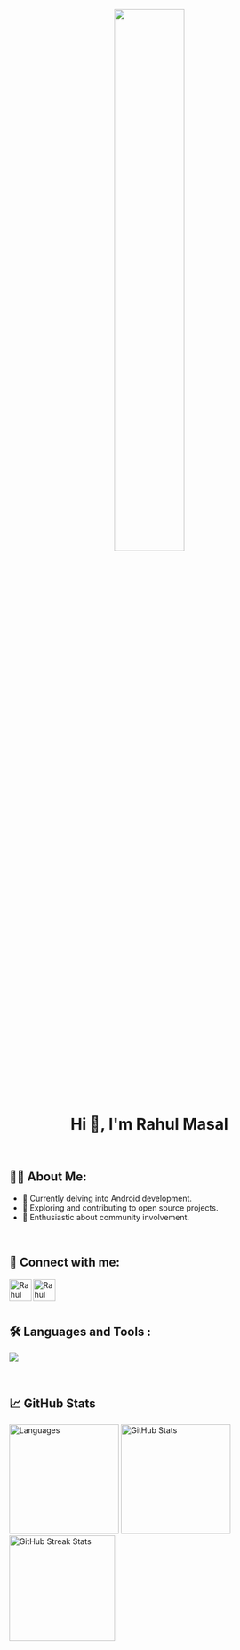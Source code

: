 <p align=center><img src="https://imgur.com/p3UVTB2.gif" width=50%></p>
<h1 align=center>
    <strong> Hi 👋, I'm Rahul Masal </strong> 
</h1>

<br>

## 🧑‍💻 About Me:
- 🌱 Currently delving into Android development.
- 🔭 Exploring and contributing to open source projects.
- 🎨 Enthusiastic about community involvement.

<br>

## 🤝 Connect with me:
<a href="https://www.linkedin.com/in/rahulmasal/"><img align="left" src="https://imgur.com/VGkkZMn.png" alt="Rahul Masal | LinkedIn" width=40px;/>
</a>
<a href="https://www.twitter.com/rahulmmasal/"><img align="left" src="https://imgur.com/XlVpllM.png" alt="Rahul Masal | Twitter" width="40px"/>
</a>

<br>
<br>
<br>

<div id="badges">

## 🛠️ Languages and Tools :
<p>
  <a href="https://skillicons.dev">
   <img src="https://skillicons.dev/icons?i=dart,flutter,cpp,javascript,py,nodejs,express,mongodb,fastapi,html,css,bootstrap,tailwind,git,github"/>
  </a>
</p>
</div>

<br>

## 📈 GitHub Stats
<div style="display: flex;">
    <div style="margin-right: 10px;">
        <img src="https://github-readme-stats.vercel.app/api/top-langs/?username=rahulmasal&layout=compact&theme=highcontrast" alt="Languages" style="height: 197px;">
        <img src="https://github-readme-stats.vercel.app/api?username=rahulmasal&show_icons=true&theme=highcontrast" alt="GitHub Stats" style="height: 197px;">
        <img src="https://github-readme-streak-stats.herokuapp.com/?user=rahulmasal&theme=highcontrast" alt="GitHub Streak Stats" style="height: 190px;">
    </div>
</div>
<br>
